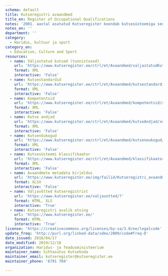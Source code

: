 ```yaml
---
schema: default
title: Kutseregistri avaandmed
title_en: Register of Occupational Qualifications
notes: '2001. aastal asutatud Kutseregister koondab kutsesüsteemiga seotud andmeid. Register sisaldab andmeid väljastatud kutsete (kutsetunnistused ja koolilõpudokumendile kantud kutsed), kutsestandardite, kompetentside, kutse andjate, kutsenõukogude ja kutsesüsteemi klassifikaatori kohta. Register sisaldab andmeid alates aastast 2001. Kõik Kutseregistri avalikud andmed on kättesaadavad portaalist ja kutseregistri veebilehelt. Väljastatud kutsete (tunnistused) avaandmed on kättesaadavad umbisikustatud statistilisel kujul. Andmete kasutamise selgitav fail sisaldab andmete struktuuri ja selgitab erinevate andmete sisulist tähendust. Kõiki andmeid uuendatakse kord ööpäevas.'
notes_en: ''
department: ''
category:
  - Haridus, kultuur ja sport
category_en:
  - Education, Culture and Sport
resources:
  - name: Väljastatud kutsed (tunnistused)
    url: 'https://www.kutseregister.ee/ctrl/et/Avaandmed/valjastatudKutsed/xml/1'
    format: XML
    interactive: 'False'
  - name: Kutsestandardid
    url: 'https://www.kutseregister.ee/ctrl/et/Avaandmed/kutsestandardid/xml/1'
    format: XML
    interactive: 'False'
  - name: Kompetentsid
    url: 'https://www.kutseregister.ee/ctrl/et/Avaandmed/kompetentsid/xml/1'
    format: XML
    interactive: 'False'
  - name: Kutse andjad
    url: 'https://www.kutseregister.ee/ctrl/et/Avaandmed/kutseAndjad/xml/1'
    format: XML
    interactive: 'False'
  - name: Kutsenõukogud
    url: 'https://www.kutseregister.ee/ctrl/et/Avaandmed/kutsenoukogud/xml/1'
    format: XML
    interactive: 'False'
  - name: Kutsesüsteemi klassifikaator
    url: 'https://www.kutseregister.ee/ctrl/et/Avaandmed/klassifikaatorid/xml/1'
    format: XML
    interactive: 'False'
  - name: Avaandmete metadata kirjeldus
    url: 'https://www.kutseregister.ee/img/failid/Kutseregistri_avaandmete_metadata_kirjeldus.ods'
    format: XLSX
    interactive: 'False'
  - name: Väljavõtted kutseregistrist
    url: 'https://www.kutseregister.ee/valjavotted/?'
    format: HTML, XLS
    interactive: 'True'
  - name: Kutseregistri avalik otsing
    url: 'https://www.kutseregister.ee/'
    format: HTML
    interactive: 'True'  
license: 'https://creativecommons.org/licenses/by-sa/3.0/ee/legalcode'
update_freq: 'http://purl.org/linked-data/sdmx/2009/code#freq-D'
date_issued: 2018/04/17
date_modified: 2019/12/18
organization: Haridus- ja Teadusministeerium
maintainer_name: Sihtasutus Kutsekoda
maintainer_email: kutseregister@kutseregister.ee 
maintainer_phone: '6791 704'

---
```

